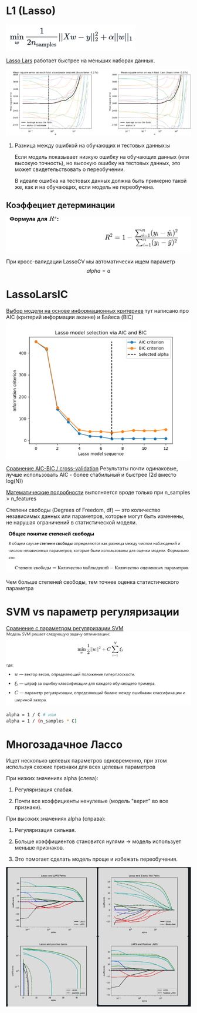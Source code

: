 # L1 (Lasso) 

![Lasso Illustration](image.png)

[Lasso Lars](https://scikit-learn.org/stable/modules/linear_model.html#least-angle-regression) работает быстрее на меньших наборах данных.

![Performance Comparison](image-1.png)

1. Разница между ошибкой на обучающих и тестовых данных:ы

    Если модель показывает низкую ошибку на обучающих данных (или высокую точность), но высокую ошибку на тестовых данных, это может свидетельствовать о переобучении.

    В идеале ошибка на тестовых данных должна быть примерно такой же, как и на обучающих, если модель не переобучена.

## Коэффециет детерминации
![alt text](image-2.png)

При кросс-валидации LassoCV мы автоматически ищем параметр $$alpha = a$$

# LassoLarsIC
[Выбор модели на основе информационных критериев](https://scikit-learn.org/stable/modules/linear_model.html#information-criteria-based-model-selection) тут написано про AIC (критерий информации акаине) и Байеса (BIC)
![alt text](image-3.png)

[Сравнение AIC-BIC / cross-validation](https://scikit-learn.org/stable/auto_examples/linear_model/plot_lasso_model_selection.html#sphx-glr-auto-examples-linear-model-plot-lasso-model-selection-py) Результаты почти одинаковые, лучше использовать AIC - более стабильный и быстрее (2d вместо log(N))

[Математические подробности](https://scikit-learn.org/stable/modules/linear_model.html#information-criteria-based-model-selection) выполняется вроде только при n_samples > n_features

Степени свободы (Degrees of Freedom, df) — это количество независимых данных или параметров, которые могут быть изменены, не нарушая ограничений в статистической модели.

![alt text](image-4.png)

Чем больше степеней свободы, тем точнее оценка статистического параметра

# SVM vs параметр регуляризации
[Сравнение с параметром регуляризации SVM ](https://scikit-learn.org/stable/modules/linear_model.html#comparison-with-the-regularization-parameter-of-svm)
![alt text](image-5.png)

```bash 
alpha = 1 / C # или 
alpha = 1 / (n_samples * C)
```

# Многозадачное Лассо

Ищет несколько целевых параметров одновременно, при этом используя схожие признаки для всех целевых параметров


При низких значениях alpha (слева):

1. Регуляризация слабая.

2. Почти все коэффициенты ненулевые (модель "верит" во все признаки).

При высоких значениях alpha (справа):

1. Регуляризация сильная.

2. Больше коэффициентов становится нулями → модель использует меньше признаков.

3. Это помогает сделать модель проще и избежать переобучения.

![alt text](image-6.png)
